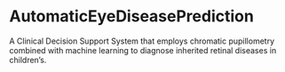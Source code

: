 # AutomaticEyeDiseasePrediction
A Clinical Decision Support System that employs chromatic pupillometry combined with machine learning to diagnose inherited retinal diseases in children’s.
